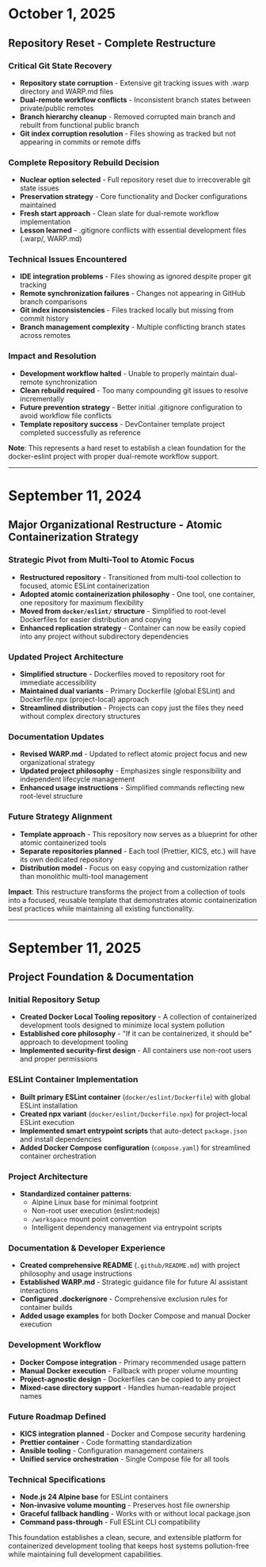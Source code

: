 # October 1, 2025

## Repository Reset - Complete Restructure

### Critical Git State Recovery
- **Repository state corruption** - Extensive git tracking issues with .warp directory and WARP.md files
- **Dual-remote workflow conflicts** - Inconsistent branch states between private/public remotes
- **Branch hierarchy cleanup** - Removed corrupted main branch and rebuilt from functional public branch
- **Git index corruption resolution** - Files showing as tracked but not appearing in commits or remote diffs

### Complete Repository Rebuild Decision
- **Nuclear option selected** - Full repository reset due to irrecoverable git state issues
- **Preservation strategy** - Core functionality and Docker configurations maintained
- **Fresh start approach** - Clean slate for dual-remote workflow implementation
- **Lesson learned** - .gitignore conflicts with essential development files (.warp/, WARP.md)

### Technical Issues Encountered
- **IDE integration problems** - Files showing as ignored despite proper git tracking
- **Remote synchronization failures** - Changes not appearing in GitHub branch comparisons
- **Git index inconsistencies** - Files tracked locally but missing from commit history
- **Branch management complexity** - Multiple conflicting branch states across remotes

### Impact and Resolution
- **Development workflow halted** - Unable to properly maintain dual-remote synchronization
- **Clean rebuild required** - Too many compounding git issues to resolve incrementally
- **Future prevention strategy** - Better initial .gitignore configuration to avoid workflow file conflicts
- **Template repository success** - DevContainer template project completed successfully as reference

**Note**: This represents a hard reset to establish a clean foundation for the docker-eslint project with proper dual-remote workflow support.

---

# September 11, 2024

## Major Organizational Restructure - Atomic Containerization Strategy

### Strategic Pivot from Multi-Tool to Atomic Focus
- **Restructured repository** - Transitioned from multi-tool collection to focused, atomic ESLint containerization
- **Adopted atomic containerization philosophy** - One tool, one container, one repository for maximum flexibility
- **Moved from `docker/eslint/` structure** - Simplified to root-level Dockerfiles for easier distribution and copying
- **Enhanced replication strategy** - Container can now be easily copied into any project without subdirectory dependencies

### Updated Project Architecture
- **Simplified structure** - Dockerfiles moved to repository root for immediate accessibility
- **Maintained dual variants** - Primary Dockerfile (global ESLint) and Dockerfile.npx (project-local) approach
- **Streamlined distribution** - Projects can copy just the files they need without complex directory structures

### Documentation Updates
- **Revised WARP.md** - Updated to reflect atomic project focus and new organizational strategy
- **Updated project philosophy** - Emphasizes single responsibility and independent lifecycle management
- **Enhanced usage instructions** - Simplified commands reflecting new root-level structure

### Future Strategy Alignment
- **Template approach** - This repository now serves as a blueprint for other atomic containerized tools
- **Separate repositories planned** - Each tool (Prettier, KICS, etc.) will have its own dedicated repository
- **Distribution model** - Focus on easy copying and customization rather than monolithic multi-tool management

**Impact**: This restructure transforms the project from a collection of tools into a focused, reusable template that demonstrates atomic containerization best practices while maintaining all existing functionality.

---

# September 11, 2025

## Project Foundation & Documentation

### Initial Repository Setup
- **Created Docker Local Tooling repository** - A collection of containerized development tools designed to minimize local system pollution
- **Established core philosophy** - "If it can be containerized, it should be" approach to development tooling
- **Implemented security-first design** - All containers use non-root users and proper permissions

### ESLint Container Implementation
- **Built primary ESLint container** (`docker/eslint/Dockerfile`) with global ESLint installation
- **Created npx variant** (`docker/eslint/Dockerfile.npx`) for project-local ESLint execution
- **Implemented smart entrypoint scripts** that auto-detect `package.json` and install dependencies
- **Added Docker Compose configuration** (`compose.yaml`) for streamlined container orchestration

### Project Architecture
- **Standardized container patterns**:
  - Alpine Linux base for minimal footprint
  - Non-root user execution (eslint:nodejs)
  - `/workspace` mount point convention
  - Intelligent dependency management via entrypoint scripts

### Documentation & Developer Experience
- **Created comprehensive README** (`.github/README.md`) with project philosophy and usage instructions
- **Established WARP.md** - Strategic guidance file for future AI assistant interactions
- **Configured .dockerignore** - Comprehensive exclusion rules for container builds
- **Added usage examples** for both Docker Compose and manual Docker execution

### Development Workflow
- **Docker Compose integration** - Primary recommended usage pattern
- **Manual Docker execution** - Fallback with proper volume mounting
- **Project-agnostic design** - Dockerfiles can be copied to any project
- **Mixed-case directory support** - Handles human-readable project names

### Future Roadmap Defined
- **KICS integration planned** - Docker and Compose security hardening
- **Prettier container** - Code formatting standardization  
- **Ansible tooling** - Configuration management containers
- **Unified service orchestration** - Single Compose file for all tools

### Technical Specifications
- **Node.js 24 Alpine base** for ESLint containers
- **Non-invasive volume mounting** - Preserves host file ownership
- **Graceful fallback handling** - Works with or without local package.json
- **Command pass-through** - Full ESLint CLI compatibility

This foundation establishes a clean, secure, and extensible platform for containerized development tooling that keeps host systems pollution-free while maintaining full development capabilities.
